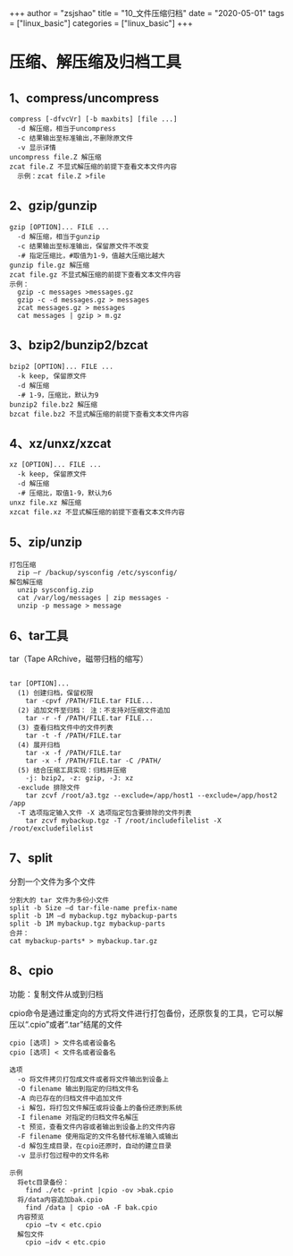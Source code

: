 +++
author = "zsjshao"
title = "10_文件压缩归档"
date = "2020-05-01"
tags = ["linux_basic"]
categories = ["linux_basic"]
+++


# 压缩、解压缩及归档工具

## 1、compress/uncompress

```
compress [-dfvcVr] [-b maxbits] [file ...]
  -d 解压缩，相当于uncompress
  -c 结果输出至标准输出,不删除原文件
  -v 显示详情
uncompress file.Z 解压缩
zcat file.Z 不显式解压缩的前提下查看文本文件内容
  示例：zcat file.Z >file
```

## 2、gzip/gunzip

```
gzip [OPTION]... FILE ...
  -d 解压缩，相当于gunzip
  -c 结果输出至标准输出，保留原文件不改变
  -# 指定压缩比，#取值为1-9，值越大压缩比越大
gunzip file.gz 解压缩
zcat file.gz 不显式解压缩的前提下查看文本文件内容
示例：
  gzip -c messages >messages.gz
  gzip -c -d messages.gz > messages
  zcat messages.gz > messages
  cat messages | gzip > m.gz
```

## 3、bzip2/bunzip2/bzcat

```
bzip2 [OPTION]... FILE ...
  -k keep, 保留原文件
  -d 解压缩
  -# 1-9，压缩比，默认为9 
bunzip2 file.bz2 解压缩
bzcat file.bz2 不显式解压缩的前提下查看文本文件内容
```

## 4、xz/unxz/xzcat

```
xz [OPTION]... FILE ...
  -k keep, 保留原文件
  -d 解压缩
  -# 压缩比，取值1-9，默认为6 
unxz file.xz 解压缩
xzcat file.xz 不显式解压缩的前提下查看文本文件内容
```

## 5、zip/unzip

```
打包压缩
  zip –r /backup/sysconfig /etc/sysconfig/ 
解包解压缩
  unzip sysconfig.zip
  cat /var/log/messages | zip messages -
  unzip -p message > message
```

## 6、tar工具

tar（Tape ARchive，磁带归档的缩写）

```

tar [OPTION]... 
  (1) 创建归档，保留权限
    tar -cpvf /PATH/FILE.tar FILE...
  (2) 追加文件至归档： 注：不支持对压缩文件追加
    tar -r -f /PATH/FILE.tar FILE...
  (3) 查看归档文件中的文件列表
    tar -t -f /PATH/FILE.tar
  (4) 展开归档
    tar -x -f /PATH/FILE.tar
    tar -x -f /PATH/FILE.tar -C /PATH/
  (5) 结合压缩工具实现：归档并压缩
    -j: bzip2, -z: gzip, -J: xz
  -exclude 排除文件
    tar zcvf /root/a3.tgz --exclude=/app/host1 --exclude=/app/host2 /app
  -T 选项指定输入文件 -X 选项指定包含要排除的文件列表
    tar zcvf mybackup.tgz -T /root/includefilelist -X /root/excludefilelist
```

## 7、split

分割一个文件为多个文件

```
分割大的 tar 文件为多份小文件
split -b Size –d tar-file-name prefix-name
split -b 1M –d mybackup.tgz mybackup-parts
split -b 1M mybackup.tgz mybackup-parts
合并：
cat mybackup-parts* > mybackup.tar.gz
```

## 8、cpio

功能：复制文件从或到归档

cpio命令是通过重定向的方式将文件进行打包备份，还原恢复的工具，它可以解压以“.cpio”或者“.tar”结尾的文件

```
cpio [选项] > 文件名或者设备名
cpio [选项] < 文件名或者设备名

选项
  -o 将文件拷贝打包成文件或者将文件输出到设备上
  -O filename 输出到指定的归档文件名
  -A 向已存在的归档文件中追加文件
  -i 解包，将打包文件解压或将设备上的备份还原到系统
  -I filename 对指定的归档文件名解压
  -t 预览，查看文件内容或者输出到设备上的文件内容
  -F filename 使用指定的文件名替代标准输入或输出
  -d 解包生成目录，在cpio还原时，自动的建立目录
  -v 显示打包过程中的文件名称

示例
  将etc目录备份：
    find ./etc -print |cpio -ov >bak.cpio
  将/data内容追加bak.cpio
    find /data | cpio -oA -F bak.cpio
  内容预览
    cpio –tv < etc.cpio
  解包文件
    cpio –idv < etc.cpio
```

